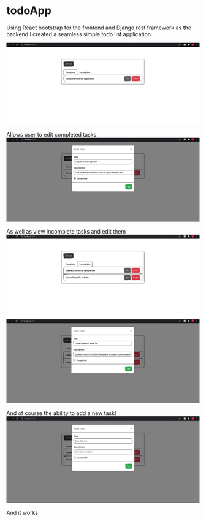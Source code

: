 ﻿# todoApp
Using React bootstrap for the frontend and Django rest framework as the backend I created a seamless simple todo list application.


![Screenshot](gitProject1.PNG)

Allows user to edit completed tasks.
![Screenshot](gitProject2.PNG)

As well as view incomplete tasks and edit them
![Screenshot](gitProject3.PNG)
![Screenshot](gitProject4.PNG)

And of course the ability to add a new task!
![Screenshot](gitProject5.PNG)

And it works
